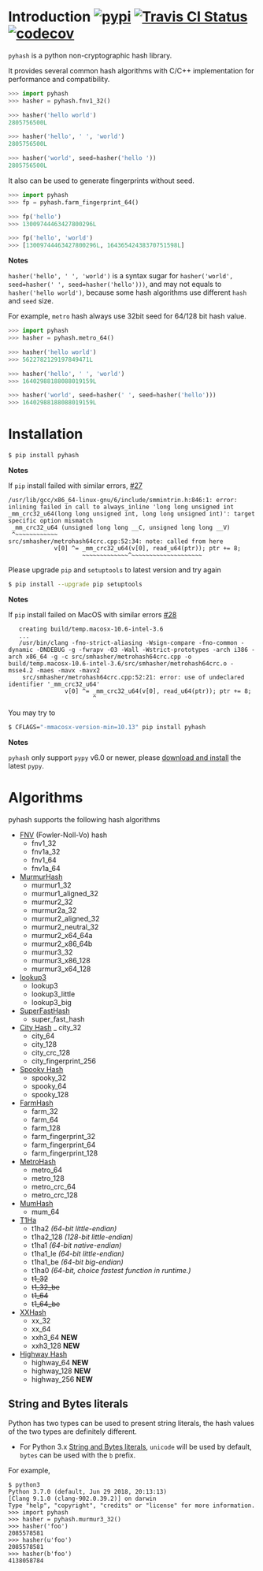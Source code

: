# Introduction [![pypi](https://img.shields.io/pypi/v/pyhash.svg)](https://pypi.org/project/pyhash/) [![Travis CI Status](https://travis-ci.org/flier/pyfasthash.svg?branch=master)](https://travis-ci.org/flier/pyfasthash) [![codecov](https://codecov.io/gh/flier/pyfasthash/branch/master/graph/badge.svg)](https://codecov.io/gh/flier/pyfasthash)

`pyhash` is a python non-cryptographic hash library.

It provides several common hash algorithms with C/C++ implementation for performance and compatibility.

```python
>>> import pyhash
>>> hasher = pyhash.fnv1_32()

>>> hasher('hello world')
2805756500L

>>> hasher('hello', ' ', 'world')
2805756500L

>>> hasher('world', seed=hasher('hello '))
2805756500L
```

It also can be used to generate fingerprints without seed.

```python
>>> import pyhash
>>> fp = pyhash.farm_fingerprint_64()

>>> fp('hello')
>>> 13009744463427800296L

>>> fp('hello', 'world')
>>> [13009744463427800296L, 16436542438370751598L]
```

**Notes**

`hasher('hello', ' ', 'world')` is a syntax sugar for `hasher('world', seed=hasher(' ', seed=hasher('hello')))`, and may not equals to `hasher('hello world')`, because some hash algorithms use different `hash` and `seed` size.

For example, `metro` hash always use 32bit seed for 64/128 bit hash value.

```python
>>> import pyhash
>>> hasher = pyhash.metro_64()

>>> hasher('hello world')
>>> 5622782129197849471L

>>> hasher('hello', ' ', 'world')
>>> 16402988188088019159L

>>> hasher('world', seed=hasher(' ', seed=hasher('hello')))
>>> 16402988188088019159L
```

# Installation

```bash
$ pip install pyhash
```

**Notes**

If `pip` install failed with similar errors, [#27](https://github.com/flier/pyfasthash/issues/27)

```
/usr/lib/gcc/x86_64-linux-gnu/6/include/smmintrin.h:846:1: error: inlining failed in call to always_inline 'long long unsigned int _mm_crc32_u64(long long unsigned int, long long unsigned int)': target specific option mismatch
 _mm_crc32_u64 (unsigned long long __C, unsigned long long __V)
 ^~~~~~~~~~~~~
src/smhasher/metrohash64crc.cpp:52:34: note: called from here
             v[0] ^= _mm_crc32_u64(v[0], read_u64(ptr)); ptr += 8;
                     ~~~~~~~~~~~~~^~~~~~~~~~~~~~~~~~~~~
```

Please upgrade `pip` and `setuptools` to latest version and try again

```bash
$ pip install --upgrade pip setuptools
```

**Notes**

If `pip` install failed on MacOS with similar errors [#28](https://github.com/flier/pyfasthash/issues/28)

```
   creating build/temp.macosx-10.6-intel-3.6
   ...
   /usr/bin/clang -fno-strict-aliasing -Wsign-compare -fno-common -dynamic -DNDEBUG -g -fwrapv -O3 -Wall -Wstrict-prototypes -arch i386 -arch x86_64 -g -c src/smhasher/metrohash64crc.cpp -o build/temp.macosx-10.6-intel-3.6/src/smhasher/metrohash64crc.o -msse4.2 -maes -mavx -mavx2
    src/smhasher/metrohash64crc.cpp:52:21: error: use of undeclared identifier '_mm_crc32_u64'
                v[0] ^= _mm_crc32_u64(v[0], read_u64(ptr)); ptr += 8;
                        ^
```

You may try to

```bash
$ CFLAGS="-mmacosx-version-min=10.13" pip install pyhash
```

**Notes**

`pyhash` only support `pypy` v6.0 or newer, please [download and install](https://pypy.org/download.html) the latest `pypy`.

# Algorithms

pyhash supports the following hash algorithms

- [FNV](http://isthe.com/chongo/tech/comp/fnv/) (Fowler-Noll-Vo) hash
  - fnv1_32
  - fnv1a_32
  - fnv1_64
  - fnv1a_64
- [MurmurHash](http://code.google.com/p/smhasher/)
  - murmur1_32
  - murmur1_aligned_32
  - murmur2_32
  - murmur2a_32
  - murmur2_aligned_32
  - murmur2_neutral_32
  - murmur2_x64_64a
  - murmur2_x86_64b
  - murmur3_32
  - murmur3_x86_128
  - murmur3_x64_128
- [lookup3](http://burtleburtle.net/bob/hash/doobs.html)
  - lookup3
  - lookup3_little
  - lookup3_big
- [SuperFastHash](http://www.azillionmonkeys.com/qed/hash.html)
  - super_fast_hash
- [City Hash](https://code.google.com/p/cityhash/)
  _ city_32
  - city_64
  - city_128
  - city_crc_128
  - city_fingerprint_256
- [Spooky Hash](http://burtleburtle.net/bob/hash/spooky.html)
  - spooky_32
  - spooky_64
  - spooky_128
- [FarmHash](https://github.com/google/farmhash)
  - farm_32
  - farm_64
  - farm_128
  - farm_fingerprint_32
  - farm_fingerprint_64
  - farm_fingerprint_128
- [MetroHash](https://github.com/jandrewrogers/MetroHash)
  - metro_64
  - metro_128
  - metro_crc_64
  - metro_crc_128
- [MumHash](https://github.com/vnmakarov/mum-hash)
  - mum_64
- [T1Ha](https://github.com/leo-yuriev/t1ha)
  - t1ha2 _(64-bit little-endian)_
  - t1ha2_128 _(128-bit little-endian)_
  - t1ha1 _(64-bit native-endian)_
  - t1ha1_le _(64-bit little-endian)_
  - t1ha1_be _(64-bit big-endian)_
  - t1ha0 _(64-bit, choice fastest function in runtime.)_
  - ~~t1_32~~
  - ~~t1_32_be~~
  - ~~t1_64~~
  - ~~t1_64_be~~
- [XXHash](https://github.com/Cyan4973/xxHash)
  - xx_32
  - xx_64
  - xxh3_64 **NEW**
  - xxh3_128 **NEW**
- [Highway Hash](https://github.com/google/highwayhash)
  - highway_64 **NEW**
  - highway_128 **NEW**
  - highway_256 **NEW**

## String and Bytes literals

Python has two types can be used to present string literals, the hash values of the two types are definitely different.

- For Python 3.x [String and Bytes literals](https://docs.python.org/3/reference/lexical_analysis.html#string-and-bytes-literals), `unicode` will be used by default, `bytes` can be used with the `b` prefix.

For example,

```
$ python3
Python 3.7.0 (default, Jun 29 2018, 20:13:13)
[Clang 9.1.0 (clang-902.0.39.2)] on darwin
Type "help", "copyright", "credits" or "license" for more information.
>>> import pyhash
>>> hasher = pyhash.murmur3_32()
>>> hasher('foo')
2085578581
>>> hasher(u'foo')
2085578581
>>> hasher(b'foo')
4138058784
```
